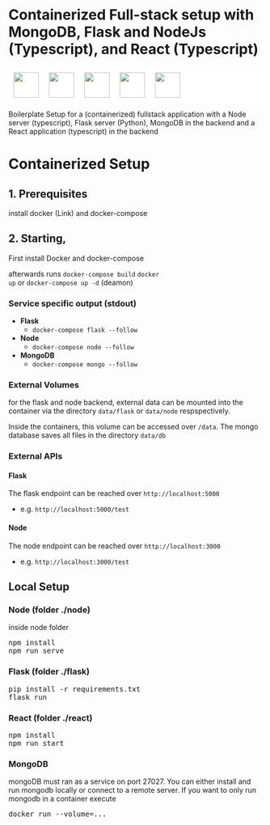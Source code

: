 # Containerized Full-stack setup with MongoDB, Flask and NodeJs (Typescript), and React (Typescript)
<div style="display:flex;flex-direction:row;background-color:white;flex:1;">
<img style="padding:10;height:50px" src="https://www.docker.com/sites/default/files/social/docker_facebook_share.png">
<img style="padding:10;height:50px" src="https://blog.wildix.com/wp-content/uploads/2020/06/react-logo.jpg">
<img style="padding:10;height:50px" src="https://miro.medium.com/max/438/1*0G5zu7CnXdMT9pGbYUTQLQ.png">
<img style="padding:10;height:50px" src="https://upload.wikimedia.org/wikipedia/commons/thumb/9/93/MongoDB_Logo.svg/2560px-MongoDB_Logo.svg.png">
<img style="padding:10;height:50px" src="https://upload.wikimedia.org/wikipedia/commons/thumb/d/d9/Node.js_logo.svg/1200px-Node.js_logo.svg.png">
</div>

Boilerplate Setup for a (containerized) fullstack application with a Node server (typescript), Flask server (Python), MongoDB in the backend and a React application (typescript) in the backend



# Containerized Setup

## 1. Prerequisites
install docker (Link) and docker-compose

## 2. Starting‚
First install Docker and docker-compose

afterwards runs
<code>docker-compose build</code>
<code>docker up</code> or <code>docker-compose up -d</code> (deamon)

### Service specific output (stdout)
* <b>Flask</b>
    * <code>docker-compose flask --follow</code>
* <b>Node</b>
    * <code>docker-compose node --follow</code>
* <b>MongoDB</b>
    * <code>docker-compose mongo --follow</code>

### External Volumes
for the flask and node backend, external data can be mounted into the container via the directory <code>data/flask</code> or <code>data/node</code> respspectively.

Inside the containers, this volume can be accessed over <code>/data</code>. The mongo database saves all files in the directory <code>data/db</code>

### External APIs
#### Flask
The flask endpoint can be reached over <code>http://localhost:5000</code>
- e.g. <code>http://localhost:5000/test</code>

#### Node
The node endpoint can be reached over <code>http://localhost:3000</code>
- e.g. <code>http://localhost:3000/test</code>


## Local Setup

### Node (folder ./node)
inside node folder

<pre>
npm install
npm run serve
</pre>

### Flask (folder ./flask)
<pre>
pip install -r requirements.txt
flask run
</pre>

### React (folder ./react)
<pre>
npm install
npm run start
</pre>

### MongoDB
mongoDB must ran as a service on port 27027. You can either install and run mongodb locally or connect to a remote server. If you want to only run mongodb in a container execute
<pre>
docker run --volume=...
</pre>


